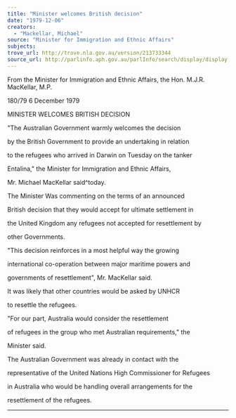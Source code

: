```yaml
---
title: "Minister welcomes British decision"
date: "1979-12-06"
creators:
  - "Mackellar, Michael"
source: "Minister for Immigration and Ethnic Affairs"
subjects:
trove_url: http://trove.nla.gov.au/version/213733344
source_url: http://parlinfo.aph.gov.au/parlInfo/search/display/display.w3p;query=Id%3A%22media/pressrel/HPR08004562%22
---
```


 From the Minister for Immigration and Ethnic Affairs, the Hon. M.J.R. MacKellar, M.P.

 180/79 6 December 1979

 MINISTER WELCOMES BRITISH DECISION

 "The Australian Government warmly welcomes the decision 

 by the British Government to provide an undertaking in relation 

 to the refugees who arrived in Darwin on Tuesday on the tanker 

 Entalina," the Minister for Immigration and Ethnic Affairs,

 Mr. Michael MacKellar said^today.

 The Minister Was commenting on the terms of an announced 

 British decision that they would accept for ultimate settlement in 

 the United Kingdom any refugees not accepted for resettlement by 

 other Governments.

 "This decision reinforces in a most helpful way the growing 

 international co-operation between major maritime powers and 

 governments of resettlement", Mr. MacKellar said.

 It was likely that other countries would be asked by UNHCR 

 to resettle the refugees.

 "For our part, Australia would consider the resettlement 

 of refugees in the group who met Australian requirements," the 

 Minister said.

 The Australian Government was already in contact with the 

 representative of the United Nations High Commissioner for Refugees 

 in Australia who would be handling overall arrangements for the 

 resettlement of the refugees.

 *******

